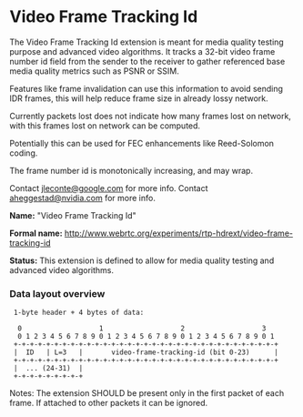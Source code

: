 # Video Frame Tracking Id

The Video Frame Tracking Id extension is meant for media quality testing
purpose and advanced video algorithms. It tracks a 32-bit video frame number id
field from the sender to the receiver to gather referenced base media quality
metrics such as PSNR or SSIM.

Features like frame invalidation can use this information to avoid sending IDR frames, this will help reduce frame size in already lossy network.

Currently packets lost does not indicate how many frames lost on network, with this frames lost on network can be computed.

Potentially this can be used for FEC enhancements like Reed-Solomon coding.

The frame number id is monotonically increasing, and may wrap.

Contact <jleconte@google.com> for more info.
Contact <aheggestad@nvidia.com> for more info.

**Name:** "Video Frame Tracking Id"

**Formal name:**
<http://www.webrtc.org/experiments/rtp-hdrext/video-frame-tracking-id>

**Status:** This extension is defined to allow for media quality testing
and advanced video algorithms.


### Data layout overview
     1-byte header + 4 bytes of data:

      0                   1                   2                   3
      0 1 2 3 4 5 6 7 8 9 0 1 2 3 4 5 6 7 8 9 0 1 2 3 4 5 6 7 8 9 0 1
     +-+-+-+-+-+-+-+-+-+-+-+-+-+-+-+-+-+-+-+-+-+-+-+-+-+-+-+-+-+-+-+-+
     |  ID   | L=3   |       video-frame-tracking-id (bit 0-23)      |
     +-+-+-+-+-+-+-+-+-+-+-+-+-+-+-+-+-+-+-+-+-+-+-+-+-+-+-+-+-+-+-+-+
     |  ... (24-31)  |
     +-+-+-+-+-+-+-+-+

Notes: The extension SHOULD be present only in the first packet of each frame.
If attached to other packets it can be ignored.

